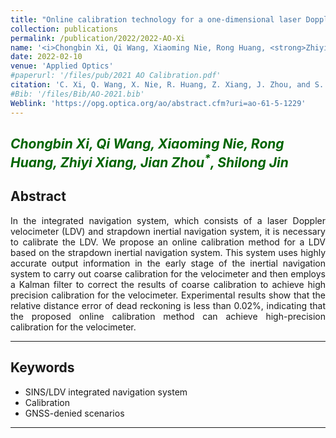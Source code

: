 ```yaml
---
title: "Online calibration technology for a one-dimensional laser Doppler velocimeter based on a strapdown inertial navigation system"
collection: publications
permalink: /publication/2022/2022-AO-Xi
name: '<i>Chongbin Xi, Qi Wang, Xiaoming Nie, Rong Huang, <strong>Zhiyi Xiang</strong>, Jian Zhou<sup>*</sup>, Shilong Jin</i>'
date: 2022-02-10
venue: 'Applied Optics'
#paperurl: '/files/pub/2021 AO Calibration.pdf'
citation: 'C. Xi, Q. Wang, X. Nie, R. Huang, Z. Xiang, J. Zhou, and S. Jin, &quot;Online calibration technology for a one-dimensional laser Doppler velocimeter based on a strapdown inertial navigation system,&quot; <i>Appl. Opt.</i>, vol. 61, no. 5, p. 1229-1237, Feb. 2022.'
#Bib: '/files/Bib/AO-2021.bib'
Weblink: 'https://opg.optica.org/ao/abstract.cfm?uri=ao-61-5-1229'
---
```


<font color="#006400"><i>Chongbin Xi, Qi Wang, Xiaoming Nie, Rong Huang, <strong>Zhiyi Xiang</strong>, Jian Zhou<sup>*</sup>, Shilong Jin</i></font>
------

**Abstract**
------
<p style="text-align:justify; text-justify:inter-ideograph;">
In the integrated navigation system, which consists of a laser Doppler velocimeter (LDV) and strapdown inertial navigation system, it is necessary to calibrate the LDV. We propose an online calibration method for a LDV based on the strapdown inertial navigation system. This system uses highly accurate output information in the early stage of the inertial navigation system to carry out coarse calibration for the velocimeter and then employs a Kalman filter to correct the results of coarse calibration to achieve high precision calibration for the velocimeter. Experimental results show that the relative distance error of dead reckoning is less than 0.02%, indicating that the proposed online calibration method can achieve high-precision calibration for the velocimeter.
</p>

------

**Keywords**
------
- SINS/LDV integrated navigation system
- Calibration
- GNSS-denied scenarios

------